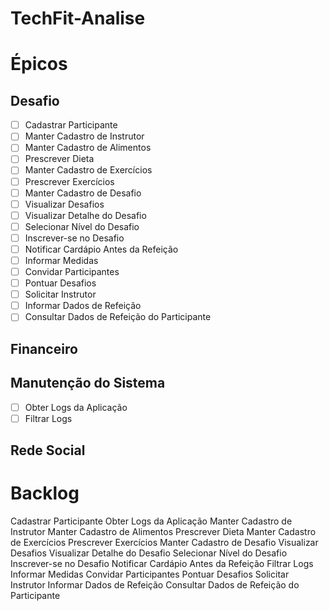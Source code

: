 # TechFit-Analise
# Épicos
## Desafio
- [ ] Cadastrar Participante
- [ ] Manter Cadastro de Instrutor
- [ ] Manter Cadastro de Alimentos
- [ ] Prescrever Dieta
- [ ] Manter Cadastro de Exercícios
- [ ] Prescrever Exercícios
- [ ] Manter Cadastro de Desafio
- [ ] Visualizar Desafios
- [ ] Visualizar Detalhe do Desafio
- [ ] Selecionar Nível do Desafio
- [ ] Inscrever-se no Desafio
- [ ] Notificar Cardápio Antes da Refeição
- [ ] Informar Medidas
- [ ] Convidar Participantes
- [ ] Pontuar Desafios
- [ ] Solicitar Instrutor
- [ ] Informar Dados de Refeição
- [ ] Consultar Dados de Refeição do Participante
## Financeiro
## Manutenção do Sistema
- [ ] Obter Logs da Aplicação
- [ ] Filtrar Logs
## Rede Social

# Backlog
Cadastrar Participante
Obter Logs da Aplicação
Manter Cadastro de Instrutor
Manter Cadastro de Alimentos
Prescrever Dieta
Manter Cadastro de Exercícios
Prescrever Exercícios
Manter Cadastro de Desafio
Visualizar Desafios
Visualizar Detalhe do Desafio
Selecionar Nível do Desafio
Inscrever-se no Desafio
Notificar Cardápio Antes da Refeição
Filtrar Logs
Informar Medidas
Convidar Participantes
Pontuar Desafios
Solicitar Instrutor
Informar Dados de Refeição
Consultar Dados de Refeição do Participante
